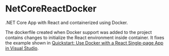 # NetCoreReactDocker
.NET Core App with React and containerized using Docker.

The dockerfile created when Docker support was added to the project contains changes to initialize the React environment inside container. It fixes the example shown in [Quickstart: Use Docker with a React Single-page App in Visual Studio](https://docs.microsoft.com/en-us/visualstudio/containers/container-tools-react?view=vs-2019#modify-the-dockerfile-linux-containers).
